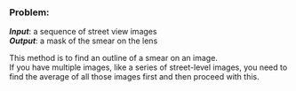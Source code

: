 ### Problem:

***Input***: a sequence of street view images <br />
***Output***: a mask of the smear on the lens

This method is to find an outline of a smear on an image.<br />
If you have multiple images, like a series of street-level images, you need to find the average of all those images first and then proceed with this.
